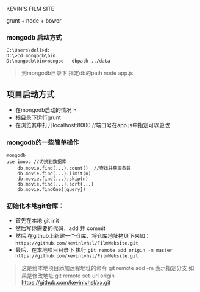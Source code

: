 KEVIN'S FILM SITE

grunt + node + bower




### mongodb 启动方式
```
C:\Users\dell>d:
D:\>cd mongodb\bin
D:\mongodb\bin>mongod --dbpath ../data  
```
> 到mongodb目录下 指定db的path 
node app.js

## 项目启动方式
+ 在mongodb启动的情况下
+ 根目录下运行grunt
+ 在浏览其中打开localhost:8000   //端口号在app.js中指定可以更改


### mongodb的一些简单操作

```
mongodb
use imooc //切换到数据库
    db.movie.find(...).count()  //查找并获取条数
    db.movie.find(...).limit(n)
    db.movie.find(...).skip(n)
    db.movie.find(...).sort(...)
    db.movie.findOne([query])

```


### 初始化本地git仓库：
+ 首先在本地 git init
+ 然后写你需要的代码，add 并 commit
+ 然后 在github上新建一个仓库，将仓库地址拷贝下来如：`https://github.com/kevinlvhsl/FilmWebsite.git`
+ 最后，在本地项目目录下 执行 `git remote add origin -m master https://github.com/kevinlvhsl/FilmWebsite.git`
 
> 这是给本地项目添加远程地址的命令 git remote add    -m 表示指定分支
> 如果是修改地址 git remote set-url origin https://github.com/kevinlvhsl/xx.git